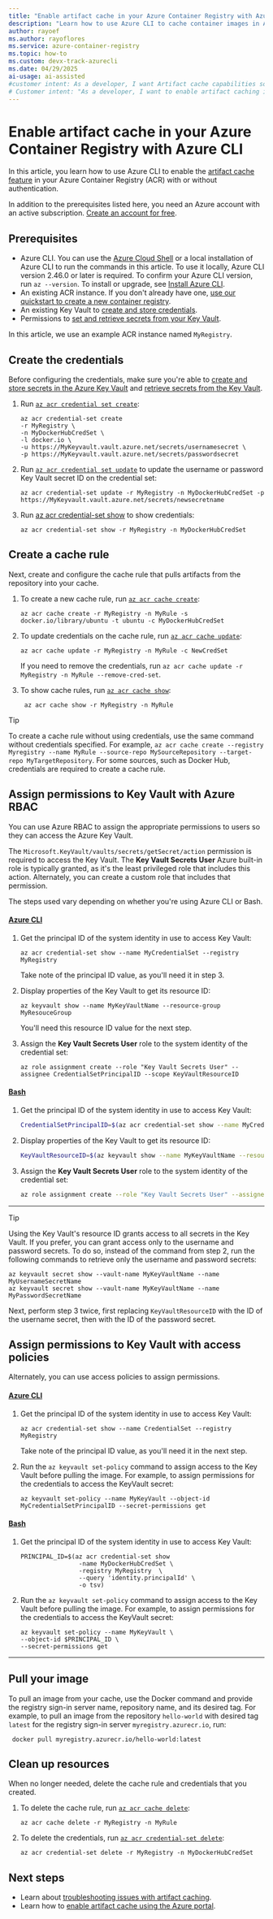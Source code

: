 ```yaml
---
title: "Enable artifact cache in your Azure Container Registry with Azure CLI"
description: "Learn how to use Azure CLI to cache container images in Azure Container Registry, improving performance and efficiency."
author: rayoef
ms.author: rayoflores
ms.service: azure-container-registry
ms.topic: how-to
ms.custom: devx-track-azurecli
ms.date: 04/29/2025
ai-usage: ai-assisted
#customer intent: As a developer, I want Artifact cache capabilities so that I can efficiently deliver and serve containerized applications to end-users in real-time.
# Customer intent: "As a developer, I want to enable artifact caching in my container registry using CLI commands, so that I can efficiently manage and deliver container images to improve application performance."
---
```


# Enable artifact cache in your Azure Container Registry with Azure CLI

In this article, you learn how to use Azure CLI to enable the [artifact cache feature](artifact-cache-overview.md) in your Azure Container Registry (ACR) with or without authentication.

In addition to the prerequisites listed here, you need an Azure account with an active subscription. [Create an account for free](https://azure.microsoft.com/free/?WT.mc_id=A261C142F).

## Prerequisites

* Azure CLI. You can use the [Azure Cloud Shell][Azure Cloud Shell] or a local installation of Azure CLI to run the commands in this article. To use it locally, Azure CLI version 2.46.0 or later is required. To confirm your Azure CLI version, run `az --version`. To install or upgrade, see [Install Azure CLI][Install Azure CLI].
* An existing ACR instance. If you don't already have one, [use our quickstart to create a new container registry](/azure/container-registry/container-registry-get-started-azure-cli).
* An existing Key Vault to [create and store credentials][create-and-store-keyvault-credentials].
* Permissions to [set and retrieve secrets from your Key Vault][set-and-retrieve-a-secret].

In this article, we use an example ACR instance named `MyRegistry`.

## Create the credentials

Before configuring the credentials, make sure you're able to [create and store secrets in the Azure Key Vault][create-and-store-keyvault-credentials] and [retrieve secrets from the Key Vault][set-and-retrieve-a-secret].

1. Run [`az acr credential set create`][az-acr-credential-set-create]:

   ```azurecli-interactive
   az acr credential-set create 
   -r MyRegistry \
   -n MyDockerHubCredSet \
   -l docker.io \ 
   -u https://MyKeyvault.vault.azure.net/secrets/usernamesecret \
   -p https://MyKeyvault.vault.azure.net/secrets/passwordsecret
   ```

1. Run [`az acr credential set update`][az-acr-credential-set-update] to update the username or password Key Vault secret ID on the credential set:

   ```azurecli-interactive
   az acr credential-set update -r MyRegistry -n MyDockerHubCredSet -p https://MyKeyvault.vault.azure.net/secrets/newsecretname
   ```

1. Run [az acr credential-set show][az-acr-credential-set-show] to show credentials:

   ```azurecli-interactive
   az acr credential-set show -r MyRegistry -n MyDockerHubCredSet
   ```

## Create a cache rule

Next, create and configure the cache rule that pulls artifacts from the repository into your cache.

1. To create a new cache rule, run [`az acr cache create`][az-acr-cache-create]:

   ```azurecli-interactive
   az acr cache create -r MyRegistry -n MyRule -s docker.io/library/ubuntu -t ubuntu -c MyDockerHubCredSet
   ```

1. To update credentials on the cache rule, run [`az acr cache update`][az-acr-cache-update]:

    ```azurecli-interactive
    az acr cache update -r MyRegistry -n MyRule -c NewCredSet
    ```

    If you need to remove the credentials, run `az acr cache update -r MyRegistry -n MyRule --remove-cred-set`.

1. To show cache rules, run [`az acr cache show`][az-acr-cache-show]:

    ```azurecli-interactive
     az acr cache show -r MyRegistry -n MyRule
    ```

> [!TIP]
> To create a cache rule without using credentials, use the same command without credentials specified. For example, `az acr cache create --registry Myregistry --name MyRule --source-repo MySourceRepository --target-repo MyTargetRepository`. For some sources, such as Docker Hub, credentials are required to create a cache rule.

## Assign permissions to Key Vault with Azure RBAC

You can use Azure RBAC to assign the appropriate permissions to users so they can access the Azure Key Vault.

The `Microsoft.KeyVault/vaults/secrets/getSecret/action` permission is required to access the Key Vault. The **Key Vault Secrets User** Azure built-in role is typically granted, as it's the least privileged role that includes this action. Alternately, you can create a custom role that includes that permission.

The steps used vary depending on whether you're using Azure CLI or Bash.

#### [Azure CLI](#tab/azure-cli)

1. Get the principal ID of the system identity in use to access Key Vault:

   ```azurecli
   az acr credential-set show --name MyCredentialSet --registry MyRegistry 
   ```

   Take note of the principal ID value, as you'll need it in step 3.

1. Display properties of the Key Vault to get its resource ID:

   ```azurecli
   az keyvault show --name MyKeyVaultName --resource-group MyResouceGroup
   ```

   You'll need this resource ID value for the next step.

1. Assign the **Key Vault Secrets User** role to the system identity of the credential set:

   ```azurecli
   az role assignment create --role "Key Vault Secrets User" --assignee CredentialSetPrincipalID --scope KeyVaultResourceID 

#### [Bash](#tab/bash)

1. Get the principal ID of the system identity in use to access Key Vault:

   ```bash
   CredentialSetPrincipalID=$(az acr credential-set show --name MyCredentialSet --registry MyRegistry  --query 'identity.principalId'  -o tsv
   ```

1. Display properties of the Key Vault to get its resource ID:

   ```bash
   KeyVaultResourceID=$(az keyvault show --name MyKeyVaultName --resource-group MyResouceGroup --query 'id' -o tsv
   ```

1. Assign the **Key Vault Secrets User** role to the system identity of the credential set:

   ```bash
   az role assignment create --role "Key Vault Secrets User" --assignee $CredentialSetPrincipalID --scope $KeyVaultResourceID
   ```

---

> [!TIP]
> Using the Key Vault's resource ID grants access to all secrets in the Key Vault. If you prefer, you can grant access only to the username and password secrets. To do so, instead of the command from step 2, run the following commands to retrieve only the username and password secrets:
>
> ```azurecli
> az keyvault secret show --vault-name MyKeyVaultName --name MyUsernameSecretName
> az keyvault secret show --vault-name MyKeyVaultName --name MyPasswordSecretName
> ```
>
> Next, perform step 3 twice, first replacing `KeyVaultResourceID` with the  ID of the username secret, then with the ID of the password secret.

## Assign permissions to Key Vault with access policies

Alternately, you can use access policies to assign permissions.

#### [Azure CLI](#tab/azure-cli)

1. Get the principal ID of the system identity in use to access Key Vault:

   ```azurecli
   az acr credential-set show --name CredentialSet --registry MyRegistry
   ```

   Take note of the principal ID value, as you'll need it in the next step.

1. Run the `az keyvault set-policy` command to assign access to the Key Vault before pulling the image. For example, to assign permissions for the credentials to access the KeyVault secret:

   ```azurecli
   az keyvault set-policy --name MyKeyVault --object-id MyCredentialSetPrincipalID --secret-permissions get
   ```

#### [Bash](#tab/bash)

1. Get the principal ID of the system identity in use to access Key Vault:

   ```azurecli
   PRINCIPAL_ID=$(az acr credential-set show 
                   -name MyDockerHubCredSet \ 
                   -registry MyRegistry  \
                   --query 'identity.principalId' \ 
                   -o tsv) 
   ```

1. Run the `az keyvault set-policy` command to assign access to the Key Vault before pulling the image. For example, to assign permissions for the credentials to access the KeyVault secret:

   ```azurecli
   az keyvault set-policy --name MyKeyVault \
   --object-id $PRINCIPAL_ID \
   --secret-permissions get
   ```

---

## Pull your image

To pull an image from your cache, use the Docker command and provide the registry sign-in server name, repository name, and its desired tag. For example, to pull an image from the repository `hello-world` with desired tag `latest` for the registry sign-in server `myregistry.azurecr.io`, run:

```azurecli-interactive
 docker pull myregistry.azurecr.io/hello-world:latest
```

## Clean up resources

When no longer needed, delete the cache rule and credentials that you created.

1. To delete the cache rule, run [`az acr cache delete`][az-acr-cache-delete]:

   ```azurecli-interactive
   az acr cache delete -r MyRegistry -n MyRule
   ```

1. To delete the credentials, run [`az acr credential-set delete`][az-acr-credential-set-delete]:

   ```azurecli-interactive
   az acr credential-set delete -r MyRegistry -n MyDockerHubCredSet
   ```

## Next steps

* Learn about [troubleshooting issues with artifact caching](troubleshoot-artifact-cache.md).
* Learn how to [enable artifact cache using the Azure portal](artifact-cache-portal.md).

<!-- LINKS - External -->
[create-and-store-keyvault-credentials]: /azure/key-vault/secrets/quick-create-cli#add-a-secret-to-key-vault
[set-and-retrieve-a-secret]: /azure/key-vault/secrets/quick-create-cli#retrieve-a-secret-from-key-vault
[Install Azure CLI]: /cli/azure/install-azure-cli
[Azure Cloud Shell]: /azure/cloud-shell/quickstart
[az-acr-cache-create]:/cli/azure/acr/cache#az-acr-cache-create
[az-acr-cache-show]:/cli/azure/acr/cache#az-acr-cache-show
[az-acr-cache-delete]:/cli/azure/acr/cache#az-acr-cache-delete
[az-acr-cache-update]:/cli/azure/acr/cache#az-acr-cache-update
[az-acr-credential-set-create]:/cli/azure/acr/credential-set#az-acr-credential-set-create
[az-acr-credential-set-update]:/cli/azure/acr/credential-set#az-acr-credential-set-update
[az-acr-credential-set-show]: /cli/azure/acr/credential-set#az-acr-credential-set-show
[az-acr-credential-set-delete]: /cli/azure/acr/credential-set#az-acr-credential-set-delete
